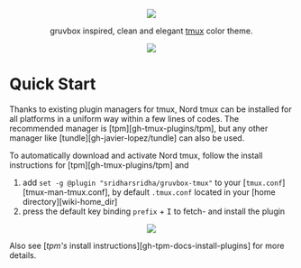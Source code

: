 <p align="center"><img src="http://svgur.com/i/3Dp.svg"></p>

<p align="center">gruvbox inspired, clean and elegant <a href="https://tmux.github.io" target="_blank">tmux</a> color theme.</p>

<p align="center"><img src="/doc/assets/images/tmux/overview.png"/></p>

# Quick Start

Thanks to existing plugin managers for tmux, Nord tmux can be installed for all platforms in a uniform way within a few lines of codes. The recommended manager is [tpm][gh-tmux-plugins/tpm], but any other manager like [tundle][gh-javier-lopez/tundle] can also be used.

To automatically download and activate Nord tmux, follow the install instructions for [tpm][gh-tmux-plugins/tpm] and

1. add `set -g @plugin "sridharsridha/gruvbox-tmux"` to your [`tmux.conf`][tmux-man-tmux.conf], by default `.tmux.conf` located in your [home directory][wiki-home_dir]
2. press the default key binding `prefix` + <kbd>I</kbd> to fetch- and install the plugin

<p align="center"><img src="/doc/assets/images/tmux/installation-tpm.png"/></p>

Also see [_tpm's_ install instructions][gh-tpm-docs-install-plugins] for more details.

